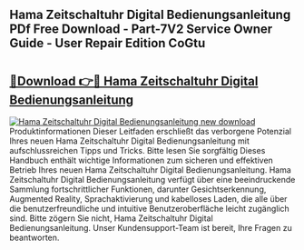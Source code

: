 ## Hama Zeitschaltuhr Digital Bedienungsanleitung PDf Free Download - Part-7V2 Service Owner Guide - User Repair Edition CoGtu

# <h2><a href="http://df3e9t.blite.top/?on=Hama+Zeitschaltuhr+Digital+Bedienungsanleitung">🔗Download 👉🔴 Hama Zeitschaltuhr Digital Bedienungsanleitung</a></h2>

[![Hama Zeitschaltuhr Digital Bedienungsanleitung new download](https://i.imgur.com/lujVjoI.png)](http://df3e9t.blite.top/?on=Hama+Zeitschaltuhr+Digital+Bedienungsanleitung)
Produktinformationen Dieser Leitfaden erschließt das verborgene Potenzial Ihres neuen Hama Zeitschaltuhr Digital Bedienungsanleitung mit aufschlussreichen Tipps und Tricks. Bitte lesen Sie sorgfältig Dieses Handbuch enthält wichtige Informationen zum sicheren und effektiven Betrieb Ihres neuen Hama Zeitschaltuhr Digital Bedienungsanleitung. Hama Zeitschaltuhr Digital Bedienungsanleitung verfügt über eine beeindruckende Sammlung fortschrittlicher Funktionen, darunter Gesichtserkennung, Augmented Reality, Sprachaktivierung und kabelloses Laden, die alle über die benutzerfreundliche und intuitive Benutzeroberfläche leicht zugänglich sind. Bitte zögern Sie nicht, Hama Zeitschaltuhr Digital Bedienungsanleitung. Unser Kundensupport-Team ist bereit, Ihre Fragen zu beantworten.
